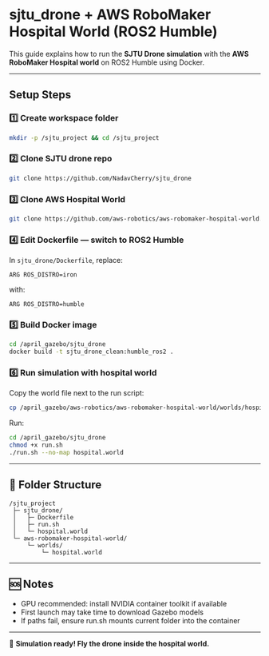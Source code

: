 # sjtu_drone + AWS RoboMaker Hospital World (ROS2 Humble)

This guide explains how to run the **SJTU Drone simulation** with the **AWS RoboMaker Hospital world** on ROS2 Humble using Docker.

---

## Setup Steps

### 1️⃣ Create workspace folder
```bash
mkdir -p /sjtu_project && cd /sjtu_project
```

### 2️⃣ Clone SJTU drone repo
```bash
git clone https://github.com/NadavCherry/sjtu_drone
```

### 3️⃣ Clone AWS Hospital World
```bash
git clone https://github.com/aws-robotics/aws-robomaker-hospital-world.git
```

### 4️⃣ Edit Dockerfile — switch to ROS2 Humble
In `sjtu_drone/Dockerfile`, replace:
```
ARG ROS_DISTRO=iron
```
with:
```
ARG ROS_DISTRO=humble
```

### 5️⃣ Build Docker image
```bash
cd /april_gazebo/sjtu_drone
docker build -t sjtu_drone_clean:humble_ros2 .
```

### 6️⃣ Run simulation with hospital world
Copy the world file next to the run script:
```bash
cp /april_gazebo/aws-robotics/aws-robomaker-hospital-world/worlds/hospital.world    /april_gazebo/sjtu_drone/hospital.world
```

Run:
```bash
cd /april_gazebo/sjtu_drone
chmod +x run.sh
./run.sh --no-map hospital.world
```

---

## 📂 Folder Structure
```
/sjtu_project
 ├─ sjtu_drone/
 │   ├─ Dockerfile
 │   ├─ run.sh
 │   └─ hospital.world
 └─ aws-robomaker-hospital-world/
     └─ worlds/
         └─ hospital.world
```

---

## 🆘 Notes
- GPU recommended: install NVIDIA container toolkit if available
- First launch may take time to download Gazebo models
- If paths fail, ensure run.sh mounts current folder into the container

---

🎉 **Simulation ready! Fly the drone inside the hospital world.**